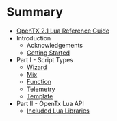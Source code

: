 # Summary

* [OpenTX 2.1 Lua Reference Guide](README.md)
* Introduction
   * Acknowledgements
   * [Getting Started](getting_started.md)
* Part I - Script Types
   * [Wizard](wizard.md)
   * [Mix](mix.md)
   * [Function](function.md)
   * [Telemetry](telemetry.md)
   * [Template](template.md)
* Part II - OpenTx Lua API
   * [Included Lua Libraries](included_lua_libraries.md)

